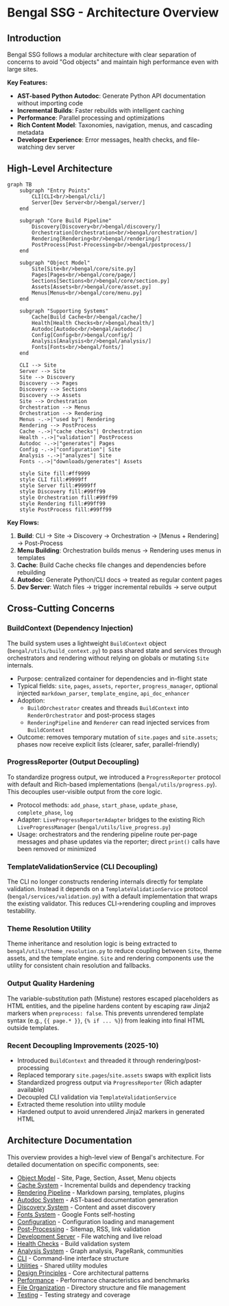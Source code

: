 # Bengal SSG - Architecture Overview

## Introduction

Bengal SSG follows a modular architecture with clear separation of concerns to avoid "God objects" and maintain high performance even with large sites.

**Key Features:**
- **AST-based Python Autodoc**: Generate Python API documentation without importing code
- **Incremental Builds**: Faster rebuilds with intelligent caching
- **Performance**: Parallel processing and optimizations
- **Rich Content Model**: Taxonomies, navigation, menus, and cascading metadata
- **Developer Experience**: Error messages, health checks, and file-watching dev server

## High-Level Architecture

```mermaid
graph TB
    subgraph "Entry Points"
        CLI[CLI<br/>bengal/cli/]
        Server[Dev Server<br/>bengal/server/]
    end

    subgraph "Core Build Pipeline"
        Discovery[Discovery<br/>bengal/discovery/]
        Orchestration[Orchestration<br/>bengal/orchestration/]
        Rendering[Rendering<br/>bengal/rendering/]
        PostProcess[Post-Processing<br/>bengal/postprocess/]
    end

    subgraph "Object Model"
        Site[Site<br/>bengal/core/site.py]
        Pages[Pages<br/>bengal/core/page/]
        Sections[Sections<br/>bengal/core/section.py]
        Assets[Assets<br/>bengal/core/asset.py]
        Menus[Menus<br/>bengal/core/menu.py]
    end

    subgraph "Supporting Systems"
        Cache[Build Cache<br/>bengal/cache/]
        Health[Health Checks<br/>bengal/health/]
        Autodoc[Autodoc<br/>bengal/autodoc/]
        Config[Config<br/>bengal/config/]
        Analysis[Analysis<br/>bengal/analysis/]
        Fonts[Fonts<br/>bengal/fonts/]
    end

    CLI --> Site
    Server --> Site
    Site --> Discovery
    Discovery --> Pages
    Discovery --> Sections
    Discovery --> Assets
    Site --> Orchestration
    Orchestration --> Menus
    Orchestration --> Rendering
    Menus -.->|"used by"| Rendering
    Rendering --> PostProcess
    Cache -.->|"cache checks"| Orchestration
    Health -.->|"validation"| PostProcess
    Autodoc -.->|"generates"| Pages
    Config -.->|"configuration"| Site
    Analysis -.->|"analyzes"| Site
    Fonts -.->|"downloads/generates"| Assets

    style Site fill:#ff9999
    style CLI fill:#9999ff
    style Server fill:#9999ff
    style Discovery fill:#99ff99
    style Orchestration fill:#99ff99
    style Rendering fill:#99ff99
    style PostProcess fill:#99ff99
```

**Key Flows:**
1. **Build**: CLI → Site → Discovery → Orchestration → [Menus + Rendering] → Post-Process
2. **Menu Building**: Orchestration builds menus → Rendering uses menus in templates
3. **Cache**: Build Cache checks file changes and dependencies before rebuilding
4. **Autodoc**: Generate Python/CLI docs → treated as regular content pages
5. **Dev Server**: Watch files → trigger incremental rebuilds → serve output

## Cross-Cutting Concerns

### BuildContext (Dependency Injection)

The build system uses a lightweight `BuildContext` object (`bengal/utils/build_context.py`) to pass shared state and services through orchestrators and rendering without relying on globals or mutating `Site` internals.

- Purpose: centralized container for dependencies and in-flight state
- Typical fields: `site`, `pages`, `assets`, `reporter`, `progress_manager`, optional injected `markdown_parser`, `template_engine`, `api_doc_enhancer`
- Adoption:
  - `BuildOrchestrator` creates and threads `BuildContext` into `RenderOrchestrator` and post-process stages
  - `RenderingPipeline` and `Renderer` can read injected services from `BuildContext`
- Outcome: removes temporary mutation of `site.pages` and `site.assets`; phases now receive explicit lists (clearer, safer, parallel-friendly)

### ProgressReporter (Output Decoupling)

To standardize progress output, we introduced a `ProgressReporter` protocol with default and Rich-based implementations (`bengal/utils/progress.py`). This decouples user-visible output from the core logic.

- Protocol methods: `add_phase`, `start_phase`, `update_phase`, `complete_phase`, `log`
- Adapter: `LiveProgressReporterAdapter` bridges to the existing Rich `LiveProgressManager` (`bengal/utils/live_progress.py`)
- Usage: orchestrators and the rendering pipeline route per-page messages and phase updates via the reporter; direct `print()` calls have been removed or minimized

### TemplateValidationService (CLI Decoupling)

The CLI no longer constructs rendering internals directly for template validation. Instead it depends on a `TemplateValidationService` protocol (`bengal/services/validation.py`) with a default implementation that wraps the existing validator. This reduces CLI→rendering coupling and improves testability.

### Theme Resolution Utility

Theme inheritance and resolution logic is being extracted to `bengal/utils/theme_resolution.py` to reduce coupling between `Site`, theme assets, and the template engine. `Site` and rendering components use the utility for consistent chain resolution and fallbacks.

### Output Quality Hardening

The variable-substitution path (Mistune) restores escaped placeholders as HTML entities, and the pipeline hardens content by escaping raw Jinja2 markers when `preprocess: false`. This prevents unrendered template syntax (e.g., `{{ page.* }}`, `{% if ... %}`) from leaking into final HTML outside templates.

### Recent Decoupling Improvements (2025-10)

- Introduced `BuildContext` and threaded it through rendering/post-processing
- Replaced temporary `site.pages`/`site.assets` swaps with explicit lists
- Standardized progress output via `ProgressReporter` (Rich adapter available)
- Decoupled CLI validation via `TemplateValidationService`
- Extracted theme resolution into utility module
- Hardened output to avoid unrendered Jinja2 markers in generated HTML

## Architecture Documentation

This overview provides a high-level view of Bengal's architecture. For detailed documentation on specific components, see:

- [Object Model](./object-model.md) - Site, Page, Section, Asset, Menu objects
- [Cache System](./cache.md) - Incremental builds and dependency tracking
- [Rendering Pipeline](./rendering.md) - Markdown parsing, templates, plugins
- [Autodoc System](./autodoc.md) - AST-based documentation generation
- [Discovery System](./discovery.md) - Content and asset discovery
- [Fonts System](./fonts.md) - Google Fonts self-hosting
- [Configuration](./config.md) - Configuration loading and management
- [Post-Processing](./postprocess.md) - Sitemap, RSS, link validation
- [Development Server](./server.md) - File watching and live reload
- [Health Checks](./health.md) - Build validation system
- [Analysis System](./analysis.md) - Graph analysis, PageRank, communities
- [CLI](./cli.md) - Command-line interface structure
- [Utilities](./utils.md) - Shared utility modules
- [Design Principles](./design-principles.md) - Core architectural patterns
- [Performance](./performance.md) - Performance characteristics and benchmarks
- [File Organization](./file-organization.md) - Directory structure and file management
- [Testing](./testing.md) - Testing strategy and coverage
